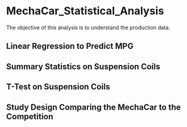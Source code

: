 # MechaCar_Statistical_Analysis

The objective of this analysis is to understand the production data.

## Linear Regression to Predict MPG

## Summary Statistics on Suspension Coils

## T-Test on Suspension Coils

## Study Design Comparing the MechaCar to the Competition
